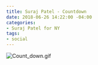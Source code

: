```yaml
---
title: Suraj Patel - Countdown
date: 2018-06-26 14:22:00 -04:00
categories:
- Suraj Patel for NY
tags:
- social
---
```


![Count_down.gif](/uploads/Count_down.gif)